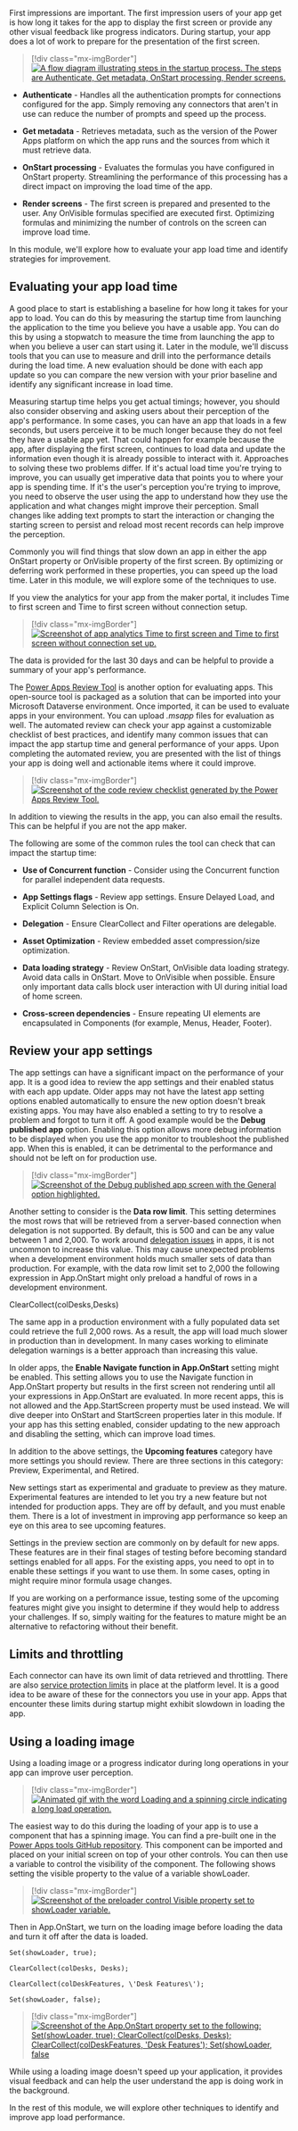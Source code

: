First impressions are important. The first impression users of your app get is how long it takes for the app to display the first screen or provide any other visual feedback like progress indicators. During startup, your app does a lot of work to prepare for the presentation of the first screen.

> [!div class="mx-imgBorder"]
> [![A flow diagram illustrating steps in the startup process. The steps are Authenticate, Get metadata, OnStart processing, Render screens.](../media/1-visual-progress.png)](../media/1-visual-progress.png#lightbox)

- **Authenticate** - Handles all the authentication prompts for connections configured for the app. Simply removing any connectors that aren't in use can reduce the number of prompts and speed up the process.

- **Get metadata** - Retrieves metadata, such as the version of the Power Apps platform on which the app runs and the sources from which it must retrieve data.

- **OnStart processing** - Evaluates the formulas you have configured in OnStart property. Streamlining the performance of this processing has a direct impact on improving the load time of the app.

- **Render screens** - The first screen is prepared and presented to the user. Any OnVisible formulas specified are executed first. Optimizing formulas and minimizing the number of controls on the screen can improve load time.

In this module, we'll explore how to evaluate your app load time and identify strategies for improvement.

## Evaluating your app load time

A good place to start is establishing a baseline for how long it takes for your app to load. You can do this by measuring the startup time from launching the application to the time you believe you have a usable app. You can do this by using a stopwatch to measure the time from launching the app to when you believe a user can start using it. Later in the module, we'll discuss tools that you can use to measure and drill into the performance details during the load time. A new evaluation should be done with each app update so you can compare the new version with your prior baseline and identify any significant increase in load time.

Measuring startup time helps you get actual timings; however, you should also consider observing and asking users about their perception of the app\'s performance. In some cases, you can have an app that loads in a few seconds, but users perceive it to be much longer because they do not feel they have a usable app yet. That could happen for example because the app, after displaying the first screen, continues to load data and update the information even though it is already possible to interact with it. Approaches to solving these two problems differ. If it\'s actual load time you\'re trying to improve, you can usually get imperative data that points you to where your app is spending time. If it\'s the user's perception you're trying to improve, you need to observe the user using the app to understand how they use the application and what changes might improve their perception. Small changes like adding text prompts to start the interaction or changing the starting screen to persist and reload most recent records can help improve the perception.

Commonly you will find things that slow down an app in either the app OnStart property or OnVisible property of the first screen. By optimizing or deferring work performed in these properties, you can speed up the load time. Later in this module, we will explore some of the techniques to use.

If you view the analytics for your app from the maker portal, it includes Time to first screen and Time to first screen without connection setup.

> [!div class="mx-imgBorder"]
> [![Screenshot of app analytics Time to first screen and Time to first screen without connection set up.](../media/2-time-first-screen.png)](../media/2-time-first-screen.png#lightbox)

The data is provided for the last 30 days and can be helpful to provide a summary of your app's performance.

The [Power Apps Review Tool](https://github.com/microsoft/powerapps-tools/tree/master/Tools/Apps/Microsoft.PowerApps.CodeReview) is another option for evaluating apps. This open-source tool is packaged as a solution that can be imported into your Microsoft Dataverse environment. Once imported, it can be used to evaluate apps in your environment. You can upload *.msapp* files for evaluation as well. The automated review can check your app against a customizable checklist of best practices, and identify many common issues that can impact the app startup time and general performance of your apps. Upon completing the automated review, you are presented with the list of things your app is doing well and actionable items where it could improve.

> [!div class="mx-imgBorder"]
> [![Screenshot of the code review checklist generated by the Power Apps Review Tool.](../media/3-code-review-checklist.png)](../media/3-code-review-checklist.png#lightbox)

In addition to viewing the results in the app, you can also email the results. This can be helpful if you are not the app maker.

The following are some of the common rules the tool can check that can impact the startup time:

- **Use of Concurrent function** - Consider using the Concurrent function for parallel independent data requests.

- **App Settings flags** - Review app settings. Ensure Delayed Load, and Explicit Column Selection is On.

- **Delegation** - Ensure ClearCollect and Filter operations are delegable.

- **Asset Optimization** - Review embedded asset compression/size optimization.

- **Data loading strategy** - Review OnStart, OnVisible data loading strategy. Avoid data calls in OnStart. Move to OnVisible when possible. Ensure only important data calls block user interaction with UI during initial load of home screen.

- **Cross-screen dependencies** - Ensure repeating UI elements are encapsulated in Components (for example, Menus, Header, Footer).

## Review your app settings

The app settings can have a significant impact on the performance of your app. It is a good idea to review the app settings and their enabled status with each app update. Older apps may not have the latest app setting options enabled automatically to ensure the new option doesn't break existing apps. You may have also enabled a setting to try to resolve a problem and forgot to turn it off. A good example would be the **Debug published app** option. Enabling this option allows more debug information to be displayed when you use the app monitor to troubleshoot the published app. When this is enabled, it can be detrimental to the performance and should not be left on for production use.

> [!div class="mx-imgBorder"]
> [![Screenshot of the Debug published app screen with the General option highlighted.](../media/4-debug-published.png)](../media/4-debug-published.png#lightbox)

Another setting to consider is the **Data row limit**. This setting determines the most rows that will be retrieved from a server-based connection when delegation is not supported. By default, this is 500 and can be any value between 1 and 2,000. To work around [delegation issues](/powerapps/maker/canvas-apps/delegation-overview) in apps, it is not uncommon to increase this value. This may cause unexpected problems when a development environment holds much smaller sets of data than production. For example, with the data row limit set to 2,000 the following expression in App.OnStart might only preload a handful of rows in a development environment.

ClearCollect(colDesks,Desks)

The same app in a production environment with a fully populated data set could retrieve the full 2,000 rows. As a result, the app will load much slower in production than in development. In many cases working to eliminate delegation warnings is a better approach than increasing this value.

In older apps, the **Enable Navigate function in App.OnStart** setting might be enabled. This setting allows you to use the Navigate function in App.OnStart property but results in the first screen not rendering until all your expressions in App.OnStart are evaluated. In more recent apps, this is not allowed and the App.StartScreen property must be used instead. We will dive deeper into OnStart and StartScreen properties later in this module. If your app has this setting enabled, consider updating to the new approach and disabling the setting, which can improve load times.

In addition to the above settings, the **Upcoming features** category have more settings you should review. There are three sections in this category: Preview, Experimental, and Retired.

New settings start as experimental and graduate to preview as they mature. Experimental features are intended to let you try a new feature but not intended for production apps. They are off by default, and you must enable them. There is a lot of investment in improving app performance so keep an eye on this area to see upcoming features.

Settings in the preview section are commonly on by default for new apps. These features are in their final stages of testing before becoming standard settings enabled for all apps. For the existing apps, you need to opt in to enable these settings if you want to use them. In some cases, opting in might require minor formula usage changes.

If you are working on a performance issue, testing some of the upcoming features might give you insight to determine if they would help to address your challenges. If so, simply waiting for the features to mature might be an alternative to refactoring without their benefit.

## Limits and throttling

Each connector can have its own limit of data retrieved and throttling. There are also [service protection limits](/powerapps/developer/data-platform/api-limits) in place at the platform level. It is a good idea to be aware of these for the connectors you use in your app. Apps that encounter these limits during startup might exhibit slowdown in loading the app.

## Using a loading image

Using a loading image or a progress indicator during long operations in your app can improve user perception.

> [!div class="mx-imgBorder"]
> [![Animated gif with the word Loading and a spinning circle indicating a long load operation.](../media/5-loading-image.gif)](../media/5-loading-image.gif#lightbox)

The easiest way to do this during the loading of your app is to use a component that has a spinning image. You can find a pre-built one in the [Power Apps tools GitHub repository](https://github.com/microsoft/powerapps-tools/blob/master/Components/Preloader%20Component.msapp). This component can be imported and placed on your initial screen on top of your other controls. You can then use a variable to control the visibility of the component. The following shows setting the visible property to the value of a variable showLoader.

> [!div class="mx-imgBorder"]
> [![Screenshot of the preloader control Visible property set to showLoader variable.](../media/6-visible-show-loader.png)](../media/6-visible-show-loader.png#lightbox)

Then in App.OnStart, we turn on the loading image before loading the data and turn it off after the data is loaded.

    Set(showLoader, true);

    ClearCollect(colDesks, Desks);

    ClearCollect(colDeskFeatures, \'Desk Features\');

    Set(showLoader, false);

> [!div class="mx-imgBorder"]
> [![Screenshot of the App.OnStart property set to the following: Set(showLoader, true); ClearCollect(colDesks, Desks); ClearCollect(colDeskFeatures, \'Desk Features\'); Set(showLoader, false](../media/7-show-loader-code.png)](../media/7-show-loader-code.png#lightbox)

While using a loading image doesn't speed up your application, it provides visual feedback and can help the user understand the app is doing work in the background.

In the rest of this module, we will explore other techniques to identify and improve app load performance.
